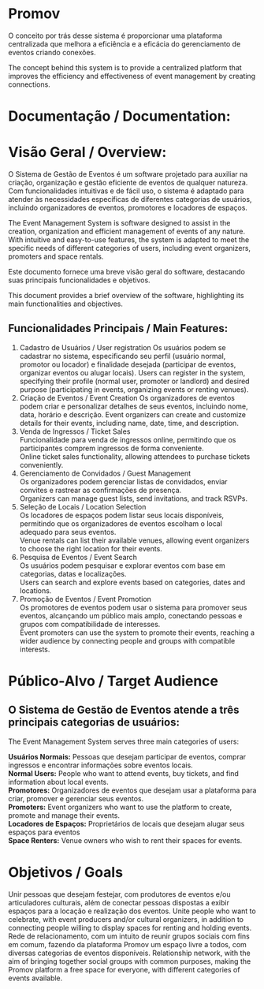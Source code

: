 # Promov
 O conceito por trás desse sistema é proporcionar uma plataforma centralizada que melhora a eficiência e a eficácia do gerenciamento de eventos criando conexões. 
 
 The concept behind this system is to provide a centralized platform that improves the efficiency and effectiveness of event management by creating connections.

# **Documentação / Documentation:**

# **Visão Geral / Overview:**
O Sistema de Gestão de Eventos é um software projetado para auxiliar na criação, organização e gestão eficiente de eventos de qualquer natureza. Com funcionalidades intuitivas e de fácil uso, o sistema é adaptado para atender às necessidades específicas de diferentes categorias de usuários, incluindo organizadores de eventos, promotores e locadores de espaços.

The Event Management System is software designed to assist in the creation, organization and efficient management of events of any nature. With intuitive and easy-to-use features, the system is adapted to meet the specific needs of different categories of users, including event organizers, promoters and space rentals.

Este documento fornece uma breve visão geral do software, destacando suas principais funcionalidades e objetivos.

This document provides a brief overview of the software, highlighting its main functionalities and objectives.

## Funcionalidades Principais / Main Features:

1. Cadastro de Usuários / User registration
Os usuários podem se cadastrar no sistema, especificando seu perfil (usuário normal, promotor ou locador) e finalidade desejada (participar de eventos, organizar eventos ou alugar locais).
Users can register in the system, specifying their profile (normal user, promoter or landlord) and desired purpose (participating in events, organizing events or renting venues).
3. Criação de Eventos / Event Creation
Os organizadores de eventos podem criar e personalizar detalhes de seus eventos, incluindo nome, data, horário e descrição.
Event organizers can create and customize details for their events, including name, date, time, and description.  
5. Venda de Ingressos / Ticket Sales  
Funcionalidade para venda de ingressos online, permitindo que os participantes comprem ingressos de forma conveniente.  
Online ticket sales functionality, allowing attendees to purchase tickets conveniently.  
7. Gerenciamento de Convidados / Guest Management  
Os organizadores podem gerenciar listas de convidados, enviar convites e rastrear as confirmações de presença.  
Organizers can manage guest lists, send invitations, and track RSVPs.  
9. Seleção de Locais / Location Selection  
Os locadores de espaços podem listar seus locais disponíveis, permitindo que os organizadores de eventos escolham o local adequado para seus eventos.  
Venue rentals can list their available venues, allowing event organizers to choose the right location for their events.  
11. Pesquisa de Eventos / Event Search  
Os usuários podem pesquisar e explorar eventos com base em categorias, datas e localizações.  
Users can search and explore events based on categories, dates and locations.  
13. Promoção de Eventos / Event Promotion  
Os promotores de eventos podem usar o sistema para promover seus eventos, alcançando um público mais amplo, conectando pessoas e grupos com compatibilidade de interesses.  
Event promoters can use the system to promote their events, reaching a wider audience by connecting people and groups with compatible interests.  

# Público-Alvo / Target Audience

## O Sistema de Gestão de Eventos atende a três principais categorias de usuários:
The Event Management System serves three main categories of users: 

**Usuários Normais:** Pessoas que desejam participar de eventos, comprar ingressos e encontrar informações sobre eventos locais.  
**Normal Users:** People who want to attend events, buy tickets, and find information about local events.  
**Promotores:** Organizadores de eventos que desejam usar a plataforma para criar, promover e gerenciar seus eventos.  
**Promoters:** Event organizers who want to use the platform to create, promote and manage their events.  
**Locadores de Espaços:** Proprietários de locais que desejam alugar seus espaços para eventos  
**Space Renters:** Venue owners who wish to rent their spaces for events.  

# Objetivos / Goals
Unir pessoas que desejam festejar, com produtores de eventos e/ou articuladores culturais, além de conectar pessoas dispostas a exibir espaços para a locação e realização dos eventos.
Unite people who want to celebrate, with event producers and/or cultural organizers, in addition to connecting people willing to display spaces for renting and holding events.
Rede de relacionamento, com um intuito de reunir grupos sociais com fins em comum, fazendo da plataforma Promov um espaço livre a todos, com diversas categorias de eventos disponíveis.
Relationship network, with the aim of bringing together social groups with common purposes, making the Promov platform a free space for everyone, with different categories of events available.
